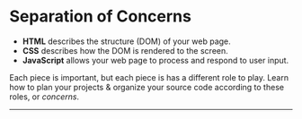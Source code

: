 # Separation of Concerns

* __HTML__ describes the structure (DOM) of your web page.
* __CSS__ describes how the DOM is rendered to the screen.
* __JavaScript__ allows your web page to process and respond to user input.

Each piece is important, but each piece is has a different role to play.  Learn how to plan your projects & organize your source code according to these roles, or _concerns_.

---

